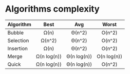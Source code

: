 # Algorithms complexity

Algorithm | Best | Avg | Worst
 :- | :-: | :-: | :-:
Bubble | Ω(n) | Θ(n^2) | O(n^2)
Selection | Ω(n^2) | Θ(n^2) | O(n^2)
Insertion | Ω(n) | Θ(n^2) | O(n^2)
Merge | Ω(n log(n)) | Θ(n log(n)) | O(n log(n))
Quick | Ω(n log(n)) | Θ(n log(n)) | O(n^2)
